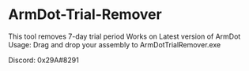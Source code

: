 # ArmDot-Trial-Remover
This tool removes 7-day trial period
Works on Latest version of ArmDot
Usage: 
Drag and drop your assembly to ArmDotTrialRemover.exe 

Discord:
0x29A#8291

